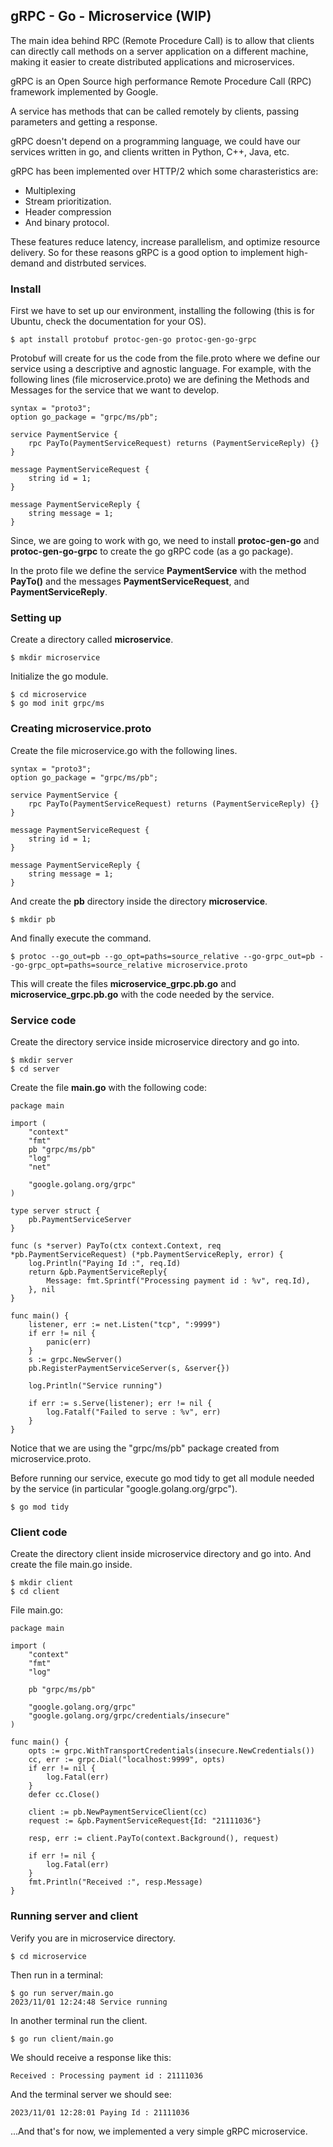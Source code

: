 ## gRPC - Go - Microservice (WIP)

The main idea behind RPC (Remote Procedure Call) is to allow that clients can directly call methods on a server application on a different machine,
making it easier to create distributed applications and microservices. 

gRPC is an Open Source high performance Remote Procedure Call (RPC) framework implemented by Google. 

A service has methods that can be called remotely by clients, passing parameters and getting a response.

gRPC doesn't depend on a programming language, we could have our services written in go, and clients written in Python,
C++, Java, etc.

gRPC has been implemented over HTTP/2 which some charasteristics are:

- Multiplexing
- Stream prioritization.
- Header compression
- And binary protocol. 

These features reduce latency, increase parallelism, and optimize resource delivery. So for these reasons gRPC is a good option to implement
high-demand and distrbuted services. 

### Install

First we have to set up our environment, installing the following (this is for Ubuntu, check the documentation for your OS).

    $ apt install protobuf protoc-gen-go protoc-gen-go-grpc

Protobuf will create for us the code from the file.proto where we define our service using a descriptive and agnostic language.
For example, with the following lines (file microservice.proto) we are defining the Methods and Messages for the service that we want to develop.

    syntax = "proto3";
    option go_package = "grpc/ms/pb";

    service PaymentService {
        rpc PayTo(PaymentServiceRequest) returns (PaymentServiceReply) {}
    }

    message PaymentServiceRequest {
        string id = 1;
    }

    message PaymentServiceReply {
        string message = 1;
    }

Since, we are going to work with go, we need to install **protoc-gen-go** and **protoc-gen-go-grpc** to create the go gRPC code (as a go package).

In the proto file we define the service **PaymentService** with the method **PayTo()** and the messages **PaymentServiceRequest**, and **PaymentServiceReply**. 

### Setting up

Create a directory called **microservice**.

    $ mkdir microservice

Initialize the go module.

    $ cd microservice
    $ go mod init grpc/ms

### Creating microservice.proto

Create the file microservice.go with the following lines.

    syntax = "proto3";
    option go_package = "grpc/ms/pb";

    service PaymentService {
        rpc PayTo(PaymentServiceRequest) returns (PaymentServiceReply) {}
    }

    message PaymentServiceRequest {
        string id = 1;
    }

    message PaymentServiceReply {
        string message = 1;
    }

And create the **pb** directory inside the directory **microservice**.

    $ mkdir pb

And finally execute the command. 

    $ protoc --go_out=pb --go_opt=paths=source_relative --go-grpc_out=pb --go-grpc_opt=paths=source_relative microservice.proto 

This will create the files **microservice_grpc.pb.go** and **microservice_grpc.pb.go** with the code needed by the service.

### Service code

Create the directory service inside microservice directory and go into.

    $ mkdir server
    $ cd server

Create the file **main.go** with the following code:

    package main

    import (
	    "context"
	    "fmt"
	    pb "grpc/ms/pb"
	    "log"
	    "net"

	    "google.golang.org/grpc"
    )

    type server struct {
	    pb.PaymentServiceServer
    }

    func (s *server) PayTo(ctx context.Context, req *pb.PaymentServiceRequest) (*pb.PaymentServiceReply, error) {
	    log.Println("Paying Id :", req.Id)
	    return &pb.PaymentServiceReply{
		    Message: fmt.Sprintf("Processing payment id : %v", req.Id),
	    }, nil
    }

    func main() {
	    listener, err := net.Listen("tcp", ":9999")
	    if err != nil {
		    panic(err)
	    }
	    s := grpc.NewServer()
	    pb.RegisterPaymentServiceServer(s, &server{})

        log.Println("Service running")
	    
        if err := s.Serve(listener); err != nil {
		    log.Fatalf("Failed to serve : %v", err)
	    }
    }

Notice that we are using the "grpc/ms/pb" package created from microservice.proto.

Before running our service, execute go mod tidy to get all module needed by the service (in particular "google.golang.org/grpc").

    $ go mod tidy

### Client code

Create the directory client inside microservice directory and go into. And create the file main.go inside.

    $ mkdir client
    $ cd client

File main.go:

    package main

    import (
	    "context"
	    "fmt"
	    "log"

	    pb "grpc/ms/pb"

	    "google.golang.org/grpc"
	    "google.golang.org/grpc/credentials/insecure"
    )

    func main() {
	    opts := grpc.WithTransportCredentials(insecure.NewCredentials())
	    cc, err := grpc.Dial("localhost:9999", opts)
	    if err != nil {
		    log.Fatal(err)
	    }
	    defer cc.Close()

	    client := pb.NewPaymentServiceClient(cc)
	    request := &pb.PaymentServiceRequest{Id: "21111036"}

	    resp, err := client.PayTo(context.Background(), request)

	    if err != nil {
		    log.Fatal(err)
	    }
	    fmt.Println("Received :", resp.Message)
    }

### Running server and client

Verify you are in microservice directory.

    $ cd microservice

Then run in a terminal:

    $ go run server/main.go
    2023/11/01 12:24:48 Service running

In another terminal run the client.

    $ go run client/main.go

We should receive a response like this:

    Received : Processing payment id : 21111036

And the terminal server we should see:

    2023/11/01 12:28:01 Paying Id : 21111036

...And that's for now, we implemented a very simple gRPC microservice.